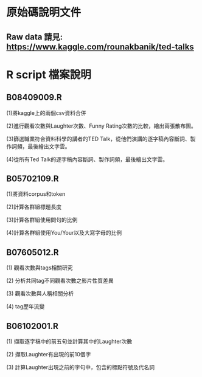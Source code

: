 # 原始碼說明文件
## Raw data 請見: https://www.kaggle.com/rounakbanik/ted-talks

# R script 檔案說明

## B08409009.R

(1)將kaggle上的兩個csv資料合併

(2)進行觀看次數與Laughter次數、Funny Rating次數的比較，繪出兩張散布圖。

(3)篩選職業符合資料科學的講者的TED Talk，從他們演講的逐字稿內容斷詞、製作詞頻，最後繪出文字雲。

(4)從所有Ted Talk的逐字稿內容斷詞、製作詞頻，最後繪出文字雲。

## B05702109.R

(1)將資料corpus和token

(2)計算各群組標題長度

(3)計算各群組使用問句的比例

(4)計算各群組使用You/Your以及大寫字母的比例

## B07605012.R

(1) 觀看次數與tags相關研究

(2) 分析共同tag不同觀看次數之影片性質差異

(3) 觀看次數與人稱相關分析

(4) tag歷年流變

## B06102001.R
(1) 擷取逐字稿中的前五句並計算其中的Laughter次數

(2) 擷取Laughter有出現的前10個字

(3) 計算Laughter出現之前的字句中，包含的標點符號及代名詞

